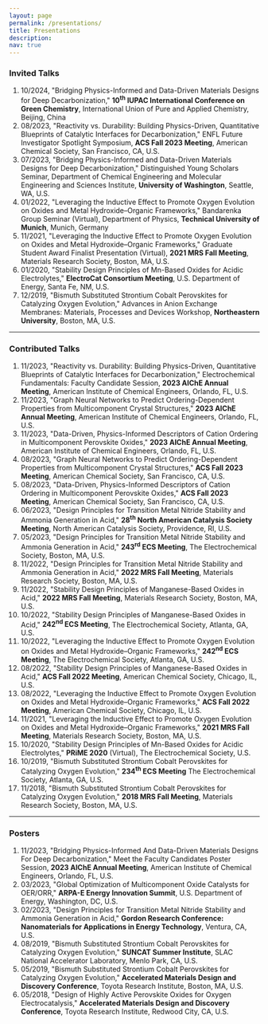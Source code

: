 ```yaml
---
layout: page
permalink: /presentations/
title: Presentations
description:
nav: true
---
```


### Invited Talks

1. 10/2024, "Bridging Physics-Informed and Data-Driven Materials Designs for Deep Decarbonization," **10<sup>th</sup> IUPAC International Conference on Green Chemistry**, International Union of Pure and Applied Chemistry, Beijing, China
1. 08/2023, "Reactivity vs. Durability: Building Physics-Driven, Quantitative Blueprints of Catalytic Interfaces for Decarbonization," ENFL Future Investigator Spotlight Symposium, **ACS Fall 2023 Meeting**, American Chemical Society, San Francisco, CA, U.S.
1. 07/2023, "Bridging Physics-Informed and Data-Driven Materials Designs for Deep Decarbonization," Distinguished Young Scholars Seminar, Department of Chemical Engineering and Molecular Engineering and Sciences Institute, **University of Washington**, Seattle, WA, U.S.
1. 01/2022, "Leveraging the Inductive Effect to Promote Oxygen Evolution on Oxides and Metal Hydroxide–Organic Frameworks," Bandarenka Group Seminar (Virtual), Department of Physics, **Technical University of Munich**, Munich, Germany
1. 11/2021, "Leveraging the Inductive Effect to Promote Oxygen Evolution on Oxides and Metal Hydroxide–Organic Frameworks," Graduate Student Award Finalist Presentation (Virtual), **2021 MRS Fall Meeting**, Materials Research Society, Boston, MA, U.S.
1. 01/2020, "Stability Design Principles of Mn-Based Oxides for Acidic Electrolytes," **ElectroCat Consortium Meeting**, U.S. Department of Energy, Santa Fe, NM, U.S.
1. 12/2019, "Bismuth Substituted Strontium Cobalt Perovskites for Catalyzing Oxygen Evolution," Advances in Anion Exchange Membranes: Materials, Processes and Devices Workshop, **Northeastern University**, Boston, MA, U.S.

---

### Contributed Talks

1. 11/2023, "Reactivity vs. Durability: Building Physics-Driven, Quantitative Blueprints of Catalytic Interfaces for Decarbonization," Electrochemical Fundamentals: Faculty Candidate Session, **2023 AIChE Annual Meeting**, American Institute of Chemical Engineers, Orlando, FL, U.S.
1. 11/2023, "Graph Neural Networks to Predict Ordering-Dependent Properties from Multicomponent Crystal Structures," **2023 AIChE Annual Meeting**, American Institute of Chemical Engineers, Orlando, FL, U.S.
1. 11/2023, "Data-Driven, Physics-Informed Descriptors of Cation Ordering in Multicomponent Perovskite Oxides," **2023 AIChE Annual Meeting**, American Institute of Chemical Engineers, Orlando, FL, U.S.
1. 08/2023, "Graph Neural Networks to Predict Ordering-Dependent Properties from Multicomponent Crystal Structures," **ACS Fall 2023 Meeting**, American Chemical Society, San Francisco, CA, U.S.
1. 08/2023, "Data-Driven, Physics-Informed Descriptors of Cation Ordering in Multicomponent Perovskite Oxides," **ACS Fall 2023 Meeting**, American Chemical Society, San Francisco, CA, U.S.
1. 06/2023, "Design Principles for Transition Metal Nitride Stability and Ammonia Generation in Acid," **28<sup>th</sup> North American Catalysis Society Meeting**, North American Catalysis Society, Providence, RI, U.S.
1. 05/2023, "Design Principles for Transition Metal Nitride Stability and Ammonia Generation in Acid," **243<sup>rd</sup> ECS Meeting**, The Electrochemical Society, Boston, MA, U.S.
1. 11/2022, "Design Principles for Transition Metal Nitride Stability and Ammonia Generation in Acid," **2022 MRS Fall Meeting**, Materials Research Society, Boston, MA, U.S.
1. 11/2022, "Stability Design Principles of Manganese-Based Oxides in Acid," **2022 MRS Fall Meeting**, Materials Research Society, Boston, MA, U.S.
1. 10/2022, "Stability Design Principles of Manganese-Based Oxides in Acid," **242<sup>nd</sup> ECS Meeting**, The Electrochemical Society, Atlanta, GA, U.S.
1. 10/2022, "Leveraging the Inductive Effect to Promote Oxygen Evolution on Oxides and Metal Hydroxide–Organic Frameworks," **242<sup>nd</sup> ECS Meeting**, The Electrochemical Society, Atlanta, GA, U.S.
1. 08/2022, "Stability Design Principles of Manganese-Based Oxides in Acid," **ACS Fall 2022 Meeting**, American Chemical Society, Chicago, IL, U.S.
1. 08/2022, "Leveraging the Inductive Effect to Promote Oxygen Evolution on Oxides and Metal Hydroxide–Organic Frameworks," **ACS Fall 2022 Meeting**, American Chemical Society, Chicago, IL, U.S.
1. 11/2021, "Leveraging the Inductive Effect to Promote Oxygen Evolution on Oxides and Metal Hydroxide–Organic Frameworks," **2021 MRS Fall Meeting**, Materials Research Society, Boston, MA, U.S.
1. 10/2020, "Stability Design Principles of Mn-Based Oxides for Acidic Electrolytes," **PRiME 2020** (Virtual), The Electrochemical Society, U.S.
1. 10/2019, "Bismuth Substituted Strontium Cobalt Perovskites for Catalyzing Oxygen Evolution," **234<sup>th</sup> ECS Meeting** The Electrochemical Society, Atlanta, GA, U.S.
1. 11/2018, "Bismuth Substituted Strontium Cobalt Perovskites for Catalyzing Oxygen Evolution," **2018 MRS Fall Meeting**, Materials Research Society, Boston, MA, U.S.

---

### Posters

1. 11/2023, "Bridging Physics-Informed And Data-Driven Materials Designs For Deep Decarbonization," Meet the Faculty Candidates Poster Session, **2023 AIChE Annual Meeting**, American Institute of Chemical Engineers, Orlando, FL, U.S.
1. 03/2023, "Global Optimization of Multicomponent Oxide Catalysts for OER/ORR," **ARPA-E Energy Innovation Summit**, U.S. Department of Energy, Washington, DC, U.S.
1. 02/2023, "Design Principles for Transition Metal Nitride Stability and Ammonia Generation in Acid," **Gordon Research Conference: Nanomaterials for Applications in Energy Technology**, Ventura, CA, U.S.
1. 08/2019, "Bismuth Substituted Strontium Cobalt Perovskites for Catalyzing Oxygen Evolution," **SUNCAT Summer Institute**, SLAC National Accelerator Laboratory, Menlo Park, CA, U.S.
1. 05/2019, "Bismuth Substituted Strontium Cobalt Perovskites for Catalyzing Oxygen Evolution," **Accelerated Materials Design and Discovery Conference**, Toyota Research Institute, Boston, MA, U.S.
1. 05/2018, "Design of Highly Active Perovskite Oxides for Oxygen Electrocatalysis," **Accelerated Materials Design and Discovery Conference**, Toyota Research Institute, Redwood City, CA, U.S.
